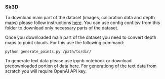 
### Sk3D
To download main part of the dataset (images, calibration data and depth maps) please follow instructions [here](https://github.com/Skoltech-3D/sk3d_data?tab=readme-ov-file#download). 
You can use config conf.tsv from this folder to download only necessary parts of the dataset.

Once you downloaded main part of the dataset you need to convert depth maps to point clouds. For this use the following command:
```
python generate_points.py /path/to/dir/
```

To generate text data please use ipynb notebook or download predownloaded portion of data [here](https://drive.google.com/file/d/1PSwf8ApCZuunEcnRerku4U8nLaDpolo0/view?usp=sharing). 
For generationg of the text data from scratch you will require OpenAI API key.
